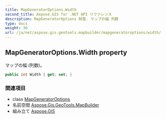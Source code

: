 ```yaml
---
title: MapGeneratorOptions.Width
second_title: Aspose.GIS for .NET API リファレンス
description: MapGeneratorOptions 財産. マップの幅 列数
type: docs
weight: 30
url: /ja/net/aspose.gis.geotools.mapbuilder/mapgeneratoroptions/width/
---
```

## MapGeneratorOptions.Width property

マップの幅 (列数)。

```csharp
public int Width { get; set; }
```

### 関連項目

* class [MapGeneratorOptions](../)
* 名前空間 [Aspose.Gis.GeoTools.MapBuilder](../../mapgeneratoroptions/)
* 組み立て [Aspose.GIS](../../../)



